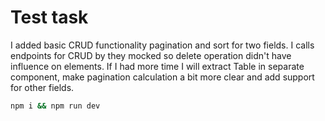 # Test task

I added basic CRUD functionality pagination and sort for two fields.
I calls endpoints for CRUD by they mocked so delete operation didn't have influence on elements.
If I had more time I will extract Table in separate component, make pagination calculation a bit more clear and add support for other fields. 

```bash
npm i && npm run dev
```
